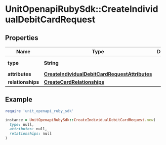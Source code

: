 # UnitOpenapiRubySdk::CreateIndividualDebitCardRequest

## Properties

| Name | Type | Description | Notes |
| ---- | ---- | ----------- | ----- |
| **type** | **String** |  | [default to &#39;individualDebitCard&#39;] |
| **attributes** | [**CreateIndividualDebitCardRequestAttributes**](CreateIndividualDebitCardRequestAttributes.md) |  |  |
| **relationships** | [**CreateCardRelationships**](CreateCardRelationships.md) |  |  |

## Example

```ruby
require 'unit_openapi_ruby_sdk'

instance = UnitOpenapiRubySdk::CreateIndividualDebitCardRequest.new(
  type: null,
  attributes: null,
  relationships: null
)
```

